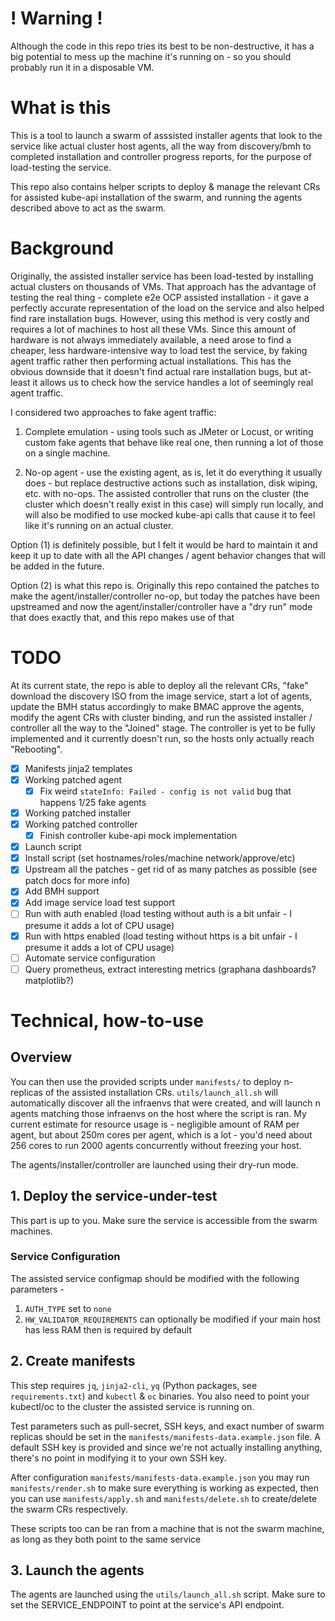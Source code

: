 # ! Warning !
Although the code in this repo tries its best to be non-destructive, it has a big potential
to mess up the machine it's running on - so you should probably run it in a disposable VM.

# What is this
This is a tool to launch a swarm of asssisted installer agents that look
to the service like actual cluster host agents, all the way from discovery/bmh to completed
installation and controller progress reports, for the purpose of load-testing the service.

This repo also contains helper scripts to deploy & manage the relevant CRs for assisted
kube-api installation of the swarm, and running the agents described above to act as the swarm.

# Background
Originally, the assisted installer service has been load-tested by installing actual clusters
on thousands of VMs. That approach has the advantage of testing the real thing - complete e2e OCP
assisted installation - it gave a perfectly accurate representation of the load on the service and also
helped find rare installation bugs. However, using this method is very costly and requires a
lot of machines to host all these VMs. Since this amount of hardware is not always immediately
available, a need arose to find a cheaper, less hardware-intensive way to load test
the service, by faking agent traffic rather then performing actual installations. This has the 
obvious downside that it doesn't find actual rare installation bugs, but at-least it allows us
to check how the service handles a lot of seemingly real agent traffic.

I considered two approaches to fake agent traffic:

1. Complete emulation - using tools such as JMeter or Locust, or writing custom fake agents that
 behave like real one, then running a lot of those on a single machine. 

2. No-op agent - use the existing agent, as is, let it do everything it usually does - but replace
 destructive actions such as installation, disk wiping, etc. with no-ops. The assisted controller that runs
 on the cluster (the cluster which doesn't really exist in this case) will simply run locally, and will
 also be modified to use mocked kube-api calls that cause it to feel like it's running on an 
 actual cluster.

Option (1) is definitely possible, but I felt it would be hard to maintain it and keep it up to date
with all the API changes / agent behavior changes that will be added in the future. 

Option (2) is what this repo is. Originally this repo contained the patches to make the agent/installer/controller no-op,
but today the patches have been upstreamed and now the agent/installer/controller have a "dry run" mode that 
does exactly that, and this repo makes use of that

# TODO
At its current state, the repo is able to deploy all the relevant CRs, "fake" download the discovery ISO from the
image service, start a lot of agents, update the BMH status accordingly to make BMAC approve the agents, modify the
agent CRs with cluster binding, and run the assisted installer / controller all the way to the "Joined" stage.
The controller is yet to be fully implemented and it currently doesn't run, so the hosts only actually reach "Rebooting".

- [x] Manifests jinja2 templates
- [x] Working patched agent
    - [x] Fix weird `stateInfo: Failed - config is not valid` bug that happens 1/25 fake agents
- [x] Working patched installer
- [x]  Working patched controller
    - [x] Finish controller kube-api mock implementation
- [x] Launch script
- [x] Install script (set hostnames/roles/machine network/approve/etc)
- [x] Upstream all the patches - get rid of as many patches as possible (see patch docs for more info)
- [x] Add BMH support
- [x] Add image service load test support
- [ ] Run with auth enabled (load testing without auth is a bit unfair - I presume it adds a lot of CPU usage)
- [x] Run with https enabled (load testing without https is a bit unfair - I presume it adds a lot of CPU usage)
- [ ] Automate service configuration
- [ ] Query prometheus, extract interesting metrics (graphana dashboards? matplotlib?)

# Technical, how-to-use
## Overview
You can then use the provided scripts under `manifests/` to deploy n-replicas
of the assisted installation CRs. 
`utils/launch_all.sh` will automatically discover all the infraenvs that were created,
and will launch n agents matching those infraenvs on the host where the script is ran.
My current estimate for resource usage is - negligible amount of RAM per agent, but about
250m cores per agent, which is a lot - you'd need about 256 cores to run 2000 agents concurrently
without freezing your host.

The agents/installer/controller are launched using their dry-run mode.

## 1. Deploy the service-under-test
This part is up to you. Make sure the service is accessible from the swarm machines.

### Service Configuration
The assisted service configmap should be modified with the following parameters -
1) `AUTH_TYPE` set to `none`
2) `HW_VALIDATOR_REQUIREMENTS` can optionally be modified if your main host has less RAM then is required by default

## 2. Create manifests
This step requires `jq`, `jinja2-cli`, `yq` (Python packages, see `requirements.txt`) and `kubectl` & `oc` binaries.
You also need to point your kubectl/oc to the cluster the assisted service is running on.

Test parameters such as pull-secret, SSH keys, and exact number of swarm replicas should be set
in the `manifests/manifests-data.example.json` file. A default SSH key is provided and since we're
not actually installing anything, there's no point in modifying it to your own SSH key.

After configuration `manifests/manifests-data.example.json` you may run `manifests/render.sh` to make sure
everything is working as expected, then you can use `manifests/apply.sh` and `manifests/delete.sh` to create/delete
the swarm CRs respectively.

These scripts too can be ran from a machine that is not the swarm machine, as long as they both point
to the same service

## 3. Launch the agents
The agents are launched using the `utils/launch_all.sh` script. Make sure to set the SERVICE_ENDPOINT to point
at the service's API endpoint.

